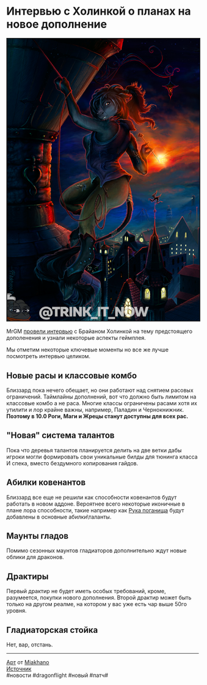 # Интервью c Холинкой о планах на новое дополнение

<center>
<img src=https://raw.githubusercontent.com/MagicalCow/TrinkIT-News/main/Sources/Assets/WH326888/WH326888-1.png float=center border=2>
</center>


MrGM [провели интервью](https://www.twitch.tv/videos/1469429242?t=0h23m48s) с Брайаном Холинкой на тему предстоящего дополенения и узнали некоторые аспекты геймплея.

Мы отметим некоторые ключевые моменты но все же лучше посмотреть интервью целиком.  
  
## Новые расы и классовые комбо
Близзард пока нечего обещает, но они работают над снятием расовых ограничений. Таймлайны дополнений, вот что должно быть лимитом на классовые комбо а не раса. Многие классы ограничены расами хотя их утилити и лор крайне важны, например, Паладин и Чернокнижник. **Поэтому в 10.0 Роги, Маги и Жрецы станут доступны для всех рас.**
  
## "Новая" система талантов  
Пока что деревья талантов планируется делить на две ветки дабы игроки могли формировать свои уникальные билды для тюнинга класса И спека, вместо бездумного копирования гайдов.  
  
## Абилки ковенантов  
Близзард все еще не решили как способности ковенантов будут работать в новом аддоне. Вероятнее всего некоторые иконичные в плане лора способности, такие например как [Рука поганища](https://ru.wowhead.com/spell=315443) будут добавлены в основные абилки\таланты.  
  
## Маунты гладов  
Помимо сезонных маунтов гладиаторов дополнительно ждут новые облики для драконов.  
  
## Драктиры  
Первый драктир не будет иметь особых требований, кроме, разумеется, покупки нового дополнения. Второй драктир может быть только на другом реалме, на котором у вас уже есть чар выше 50го уровня.  
  
## Гладиаторская стойка  
Нет, вар, отстань.

---
[Арт](https://www.deviantart.com/miakhano/art/210872376) от [Miakhano](https://www.deviantart.com/miakhano/gallery)  
[Источник](https://www.wowhead.com/news/326888)  
#новости #dragonflight #новый #патч#